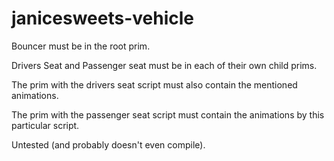 # janicesweets-vehicle

Bouncer must be in the root prim.

Drivers Seat and Passenger seat must be in each of their own child prims.

The prim with the drivers seat script must also contain the mentioned animations.

The prim with the passenger seat script must contain the animations by this particular script.

Untested (and probably doesn't even compile).
